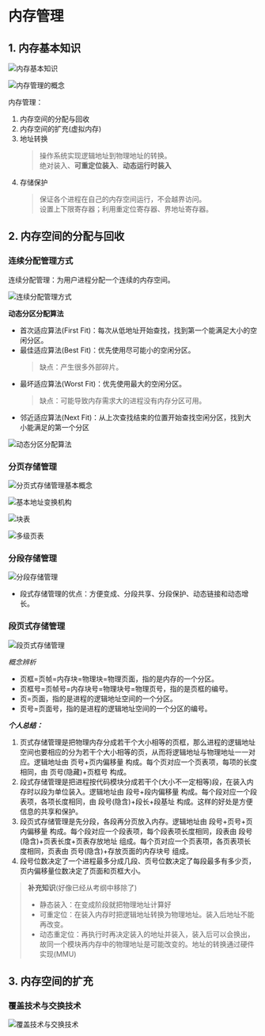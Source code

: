 # 内存管理

## 1. 内存基本知识

![内存基本知识](./img/%E5%86%85%E5%AD%98%E5%9F%BA%E6%9C%AC%E7%9F%A5%E8%AF%86.jpg "内存基本知识")

![内存管理的概念](./img/%E5%86%85%E5%AD%98%E7%AE%A1%E7%90%86%E7%9A%84%E6%A6%82%E5%BF%B5.png "内存管理的概念")

内存管理：
1. 内存空间的分配与回收
2. 内存空间的扩充(虚拟内存)
3. 地址转换
    > 操作系统实现逻辑地址到物理地址的转换。  
    > 绝对装入、**可重定位装入**、**动态运行时装入**
4. 存储保护
    > 保证各个进程在自己的内存空间运行，不会越界访问。  
    > 设置上下限寄存器；利用重定位寄存器、界地址寄存器。


## 2. 内存空间的分配与回收

### 连续分配管理方式

连续分配管理：为用户进程分配一个连续的内存空间。

![连续分配管理方式](./img/%E8%BF%9E%E7%BB%AD%E5%88%86%E9%85%8D%E7%AE%A1%E7%90%86%E6%96%B9%E5%BC%8F.png "连续分配管理方式")

**动态分区分配算法**

- 首次适应算法(First Fit)：每次从低地址开始查找，找到第一个能满足大小的空闲分区。
- 最佳适应算法(Best Fit)：优先使用尽可能小的空闲分区。
    > 缺点：产生很多外部碎片。
- 最坏适应算法(Worst Fit)：优先使用最大的空闲分区。
    > 缺点：可能导致内存需求大的进程没有内存分区可用。
- 邻近适应算法(Next Fit)：从上次查找结束的位置开始查找空闲分区，找到大小能满足的第一个分区

![动态分区分配算法](./img/%E5%8A%A8%E6%80%81%E5%88%86%E5%8C%BA%E5%88%86%E9%85%8D%E7%AE%97%E6%B3%95.png "动态分区分配算法")

### 分页存储管理

![分页式存储管理基本概念](./img/分页式存储管理基本概念.jpg "分页式存储管理基本概念")

![基本地址变换机构](./img/基本地址变换机构.png "基本地址变换机构")

![块表](./img/快表.jpg "快表")

![多级页表](./img/多级页表.png "多级页表")

### 分段存储管理

![分段存储管理](./img/分段存储管理.jpg "分段存储管理")

- 段式存储管理的优点：方便变成、分段共享、分段保护、动态链接和动态增长。

### 段页式存储管理

![段页式存储管理](./img/段页式存储管理.png "段页式存储管理")

*概念辨析*

- 页框=页帧=内存块=物理块=物理页面，指的是内存的一个分区。
- 页框号=页帧号=内存块号=物理块号=物理页号，指的是页框的编号。
- 页=页面，指的是进程的逻辑地址空间的一个分区。
- 页号=页面号，指的是进程的逻辑地址空间的一个分区的编号。

***个人总结：***
1. 页式存储管理是把物理内存分成若干个大小相等的页框，那么进程的逻辑地址空间也要相应的分为若干个大小相等的页，从而将逻辑地址与物理地址一一对应。逻辑地址由 页号+页内偏移量 构成。每个页对应一个页表项，每项的长度相同，由 页号(隐藏)+页框号 构成。
2. 段式存储管理是把进程按代码模块分成若干个(大小不一定相等)段，在装入内存时以段为单位装入。逻辑地址由 段号+段内偏移量 构成。每个段对应一个段表项，各项长度相同，由 段号(隐含)+段长+段基址 构成。这样的好处是方便信息的共享和保护。
3. 段页式存储管理是先分段，各段再分页放入内存。逻辑地址由 段号+页号+页内偏移量 构成。每个段对应一个段表项，每个段表项长度相同，段表由 段号(隐含)+页表长度+页表存放地址 组成。每个页对应一个页表项，各页表项长度相同，页表由 页号(隐含)+存放页面的内存块号 组成。
4. 段号位数决定了一个进程最多分成几段、页号位数决定了每段最多有多少页，页内偏移量位数决定了页面和页框大小。

> **补充知识**(好像已经从考纲中移除了)
> - 静态装入：在变成阶段就把物理地址计算好
> - 可重定位：在装入内存时把逻辑地址转换为物理地址。装入后地址不能再改变。
> - 动态重定位：再执行时再决定装入的地址并装入，装入后可以会换出，故同一个模块再内存中的物理地址是可能改变的。地址的转换通过硬件实现(MMU)

## 3. 内存空间的扩充

### 覆盖技术与交换技术

![覆盖技术与交换技术](./img/%E8%A6%86%E7%9B%96%E6%8A%80%E6%9C%AF%E4%B8%8E%E4%BA%A4%E6%8D%A2%E6%8A%80%E6%9C%AF.jpg "覆盖技术与交换技术")
